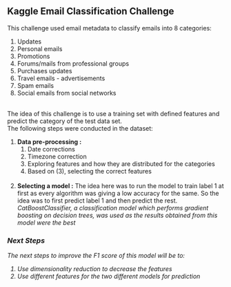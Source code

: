 ## Kaggle Email Classification Challenge <br>

This challenge used email metadata to classify emails into 8 categories:<br>
1. Updates
2. Personal emails
3. Promotions
4. Forums/mails from professional groups
5. Purchases updates
6. Travel emails - advertisements
7. Spam emails
8. Social emails from social networks

<br>
The idea of this challenge is to use a training set with
defined features and predict the category of the test data set.
<br>
The following steps were conducted in the dataset:<br>

1. **Data pre-processing :**<br/>
   1. Date corrections
   2. Timezone correction
   3. Exploring features and how they are distributed for the categories
   4. Based on (3), selecting the correct features
   <br/>
2. **Selecting a model :** The idea here was to run the model to 
train label 1 at first as every algorithm was giving a low
accuracy for the same. So the idea was to first predict label 1 and then predict the rest.
<em>CatBoostClassifier<em>, a classification
model which performs gradient boosting on decision trees,
was used as the results obtained from this model were the best

### Next Steps <br>

The next steps to improve the F1 score of this model will be to:
1. Use dimensionality reduction to decrease the features
2. Use different features for the two different models for prediction
